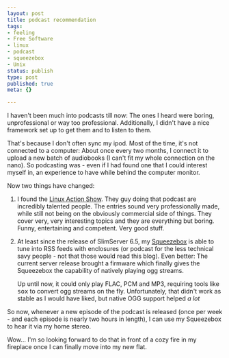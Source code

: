 ```yaml
---
layout: post
title: podcast recommendation
tags:
- feeling
- Free Software
- linux
- podcast
- squeezebox
- Unix
status: publish
type: post
published: true
meta: {}

---
```

<p>I haven't been much into podcasts till now: The ones I heard were boring, unprofessional or way too professional. Additionally, I didn't have a nice framework set up to get them and to listen to them.</p>
<p>That's because I don't often sync my ipod. Most of the time, it's not connected to a computer: About once every two months, I connect it to upload a new batch of audiobooks (I can't fit my whole connection on the nano). So podcasting was - even if I had found one that I could interest myself in, an experience to have while behind the computer monitor.</p>
<p>Now two things have changed:</p>
<ol>
 <li>I found the <a href="http://www.linuxactionshow.com/">Linux Action Show</a>. They guy doing that podcast are incredibly talented people. The entries sound very professionally made, while still not being on the obviously commercial side of things. They cover very, very interesting topics and they are everything but boring. Funny, entertaining and competent. Very good stuff.</li>
 <li><p>At least since the release of SlimServer 6.5, my <a href="http://www.slimdevices.com">Squeezebox</a> is able to tune into RSS feeds with enclosures (or podcast for the less technical savy people - not that those would read this blog). Even better: The current server release brought a firmware which finally gives the Squeezebox the capability of natively playing ogg streams.</p><p>Up until now, it could only play FLAC, PCM and MP3, requiring tools like <tt>sox</tt> to convert ogg streams on the fly. Unfortunately, that didn't work as stable as I would have liked, but native OGG support helped <em>a lot</em></p></li>
</ol>
<p>So now, whenever a new episode of the podcast is released (once per week - and each episode is nearly two hours in length), I can use my Squeezebox to hear it via my home stereo.</p>
<p>Wow... I'm so looking forward to do that in front of a cozy fire in my fireplace once I can finally move into my new flat.</p>
